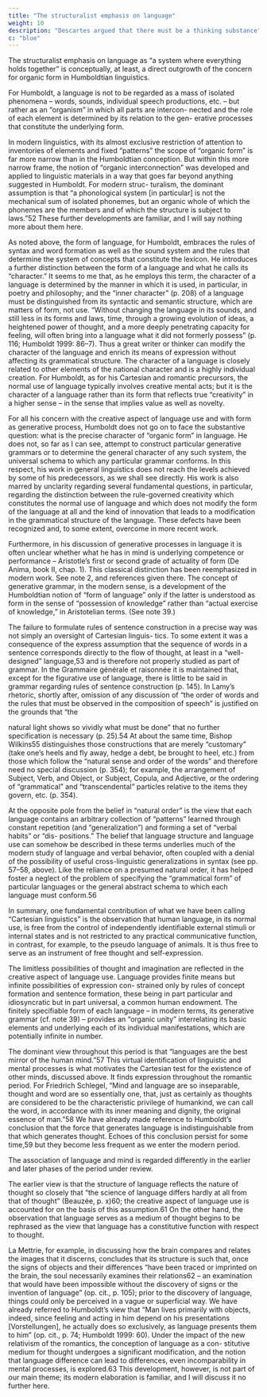 ```yaml
---
title: "The structuralist emphasis on language"
weight: 10
description: "Descartes argued that there must be a thinking substance"
c: "blue"
---
```




The structuralist emphasis on language as “a system where everything holds together” is conceptually, at least, a direct outgrowth of the concern for organic form in Humboldtian linguistics. 

For Humboldt, a language is not to be regarded as a mass of isolated phenomena – words, sounds, individual speech productions, etc. – but rather as an “organism” in which all parts are intercon- nected and the role of each element is determined by its relation to the gen- erative processes that constitute the underlying form. 

In modern linguistics, with its almost exclusive restriction of attention to inventories of elements and fixed “patterns” the scope of “organic form” is far more narrow than in the Humboldtian conception. But within this more narrow frame, the notion of “organic interconnection” was developed and applied to linguistic materials in a way that goes far beyond anything suggested in Humboldt. For modern struc- turalism, the dominant assumption is that “a phonological system [in particular] is not the mechanical sum of isolated phonemes, but an organic whole of which the phonemes are the members and of which the structure is subject to laws.”52 These further developments are familiar, and I will say nothing more about them here.

As noted above, the form of language, for Humboldt, embraces the rules of syntax and word formation as well as the sound system and the rules that determine the system of concepts that constitute the lexicon. He introduces a further distinction between the form of a language and what he calls its “character.” It seems to me that, as he employs this term, the character of a language is determined by the manner in which it is used, in particular, in poetry and philosophy; and the “inner character” (p. 208) of a language must be distinguished from its syntactic and semantic structure, which are matters of form, not use. “Without changing the language in its sounds, and still less in its forms and laws, time, through a growing evolution of ideas, a heightened power
of thought, and a more deeply penetrating capacity for feeling, will often bring
into a language what it did not formerly possess” (p. 116; Humboldt 1999:
86–7). Thus a great writer or thinker can modify the character of the language
and enrich its means of expression without affecting its grammatical structure.
The character of a language is closely related to other elements of the national
character and is a highly individual creation. For Humboldt, as for his Cartesian
and romantic precursors, the normal use of language typically involves creative
mental acts; but it is the character of a language rather than its form that reflects
true “creativity” in a higher sense – in the sense that implies value as well as
novelty.

For all his concern with the creative aspect of language use and with form as
generative process, Humboldt does not go on to face the substantive question:
what is the precise character of “organic form” in language. He does not, so far
as I can see, attempt to construct particular generative grammars or to determine
the general character of any such system, the universal schema to which any
particular grammar conforms. In this respect, his work in general linguistics
does not reach the levels achieved by some of his predecessors, as we shall see
directly. His work is also marred by unclarity regarding several fundamental
questions, in particular, regarding the distinction between the rule-governed
creativity which constitutes the normal use of language and which does not
modify the form of the language at all and the kind of innovation that leads to a
modification in the grammatical structure of the language. These defects have
been recognized and, to some extent, overcome in more recent work.

Furthermore, in his discussion of generative processes in language it is often
unclear whether what he has in mind is underlying competence or performance –
Aristotle’s first or second grade of actuality of form (De Anima, book II, chap. 1).
This classical distinction has been reemphasized in modern work. See note 2, and
references given there. The concept of generative grammar, in the modern sense,
is a development of the Humboldtian notion of “form of language” only if the
latter is understood as form in the sense of “possession of knowledge” rather than
“actual exercise of knowledge,” in Aristotelian terms. (See note 39.)

The failure to formulate rules of sentence construction in a precise way was not simply an oversight of Cartesian linguis- tics. To some extent it was a consequence of the express assumption that the sequence of words in a sentence corresponds directly to the flow of thought, at least in a “well-designed” language,53 and is therefore not properly studied as part of grammar. In the Grammaire générale et raisonnée it is maintained that, except for the figurative use of language, there is little to be said in grammar regarding rules of sentence construction (p. 145). In Lamy’s rhetoric, shortly after, omission of any discussion of “the order of words and the rules that must be observed in the composition of speech” is justified on the grounds that “the

natural light shows so vividly what must be done” that no further specification is
necessary (p. 25).54 At about the same time, Bishop Wilkins55 distinguishes
those constructions that are merely “customary” (take one’s heels and fly away,
hedge a debt, be brought to heel, etc.) from those which follow the “natural
sense and order of the words” and therefore need no special discussion (p. 354);
for example, the arrangement of Subject, Verb, and Object, or Subject, Copula,
and Adjective, or the ordering of “grammatical” and “transcendental” particles
relative to the items they govern, etc. (p. 354).

At the opposite pole from the belief in “natural order” is the view that each
language contains an arbitrary collection of “patterns” learned through constant
repetition (and “generalization”) and forming a set of “verbal habits” or “dis-
positions.” The belief that language structure and language use can somehow be
described in these terms underlies much of the modern study of language and
verbal behavior, often coupled with a denial of the possibility of useful
cross-linguistic generalizations in syntax (see pp. 57–58, above). Like the
reliance on a presumed natural order, it has helped foster a neglect of the problem
of specifying the “grammatical form” of particular languages or the general
abstract schema to which each language must conform.56

In summary, one fundamental contribution of what we have been calling “Cartesian linguistics” is the observation that human language, in its normal use, is free from the control of independently identifiable external stimuli or internal states and is not restricted to any practical communicative function, in contrast, for example, to the pseudo language of animals. It is thus free to serve as an instrument of free thought and self-expression. 

The limitless possibilities of thought and imagination are reflected in the creative aspect of language use. Language provides finite means but infinite possibilities of expression con- strained only by rules of concept formation and sentence formation, these being in part particular and idiosyncratic but in part universal, a common human endowment. The finitely specifiable form of each language – in modern terms, its generative grammar (cf. note 39) – provides an “organic unity” interrelating its basic elements and underlying each of its individual manifestations, which are potentially infinite in number.

The dominant view throughout this period is that “languages are the best mirror of the human mind.”57 This virtual identification of linguistic and mental processes is what motivates the Cartesian test for the existence of other minds, discussed above. It finds expression throughout the romantic period. For Friedrich Schlegel, “Mind and language are so inseparable, thought and word are so essentially one, that, just as certainly as thoughts are considered to be the characteristic privilege of humankind, we can call the word, in accordance with its inner meaning and dignity, the original essence of man.”58 We have already made reference to Humboldt’s conclusion that the force that generates language is indistinguishable from that which generates thought. Echoes of this conclusion persist for some time,59 but they become less frequent as we enter the modern period.

The association of language and mind is regarded differently in the earlier and later phases of the period under review.

The earlier view is that the structure of language reflects the nature of thought so closely that “the science of language differs hardly at all from that of thought” (Beauzée, p. x)60; the creative aspect of language use is accounted for on the
basis of this assumption.61 On the other hand, the observation that language
serves as a medium of thought begins to be rephrased as the view that language
has a constitutive function with respect to thought. 

La Mettrie, for example, in discussing how the brain compares and relates the images that it discerns,
concludes that its structure is such that, once the signs of objects and their
differences “have been traced or imprinted on the brain, the soul necessarily
examines their relations62 – an examination that would have been impossible
without the discovery of signs or the invention of language” (op. cit., p. 105);
prior to the discovery of language, things could only be perceived in a vague or
superficial way. We have already referred to Humboldt’s view that “Man lives
primarily with objects, indeed, since feeling and acting in him depend on his
presentations [Vorstellungen], he actually does so exclusively, as language
presents them to him” (op. cit., p. 74; Humboldt 1999: 60). Under the impact
of the new relativism of the romantics, the conception of language as a con-
stitutive medium for thought undergoes a significant modification, and the
notion that language difference can lead to differences, even incomparability
in mental processes, is explored.63 This development, however, is not part of
our main theme; its modern elaboration is familiar, and I will discuss it no
further here.
